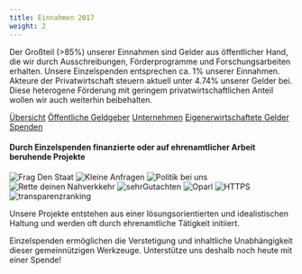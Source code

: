 ```yaml
---
title: Einnahmen 2017
weight: 2
---
```



Der Großteil (>85%) unserer Einnahmen sind Gelder aus öffentlicher Hand, die wir durch Ausschreibungen, Förderprogramme und Forschungsarbeiten erhalten. Unsere Einzelspenden entsprechen ca. 1% unserer Einnahmen. Akteure der Privatwirtschaft steuern aktuell unter 4.74% unserer Gelder bei. Diese heterogene Förderung mit geringem privatwirtschaftlichen Anteil wollen wir auch weiterhin beibehalten.

<div id="js-incomes-nav" class="tabnav mt-s">
    <a href="#incomes" class="mr-xs">Übersicht</a>
    <a href="#income-institutions" class="">Öffentliche Geldgeber</a>
    <a href="#income-companies" class=""> Unternehmen</a>
    <a href="#income-services">Eigenerwirtschaftete Gelder</a>
    <a href="#income-donations" class="">Spenden</a>
</div>
<div class="js-incomes" id="incomes"><div class="einnahmen-kategorien d3chart"></div></div>
<div class="js-incomes" id="income-donations"><div class="income-donations d3chart"></div></div>
<div class="js-incomes" id="income-institutions"><div class="income-institutions d3chart"></div></div>
<div class="js-incomes" id="income-companies"><div class="income-companies d3chart"></div></div>
<div class="js-incomes" id="income-services"><div class="income-services d3chart"></div></div>


#### Durch Einzelspenden finanzierte oder auf ehrenamtlicher Arbeit beruhende Projekte

<div class="l__finance__logos">
    <img src="/okf/finanzierung/fragdenstaat.png" alt="Frag Den Staat">
    <img src="/okf/finanzierung/kleineanfragen.png" alt="Kleine Anfragen">
    <img src="/okf/finanzierung/politikbeiuns.png" alt="Politik bei uns">
    <img src="/okf/finanzierung/rettedeinennahverkehr.png" alt="Rette deinen Nahverkkehr">
    <img src="/okf/finanzierung/sehrgutachten.png" alt="sehrGutachten">
    <img src="/okf/finanzierung/oparl.png" alt="Oparl">
    <img src="/okf/finanzierung/https.png" alt="HTTPS">
    <img src="/okf/finanzierung/transparenzranking.png" alt="transparenzranking">
</div>

Unsere Projekte entstehen aus einer lösungsorientierten und idealistischen Haltung und werden oft durch ehrenamtliche Tätigkeit initiiert. 

Einzelspenden ermöglichen die Verstetigung und inhaltliche Unabhängigkeit dieser gemeinnützigen Werkzeuge. Unterstütze uns deshalb noch heute mit einer Spende! 


